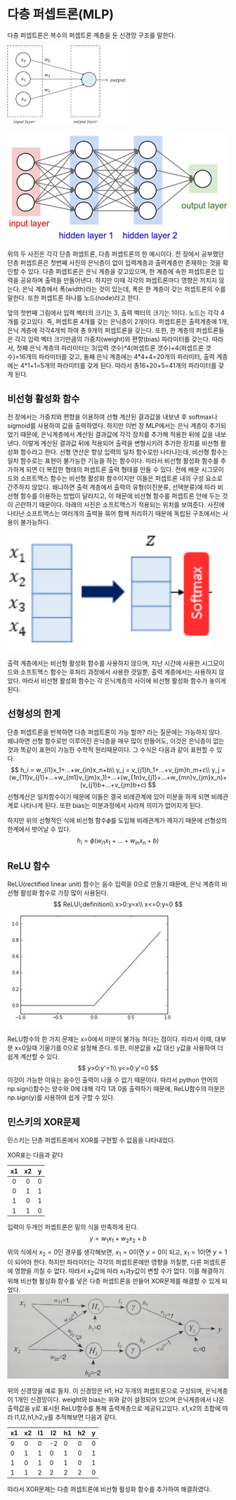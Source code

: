 # 다층 퍼셉트론(MLP)

다층 퍼셉트론은 복수의 퍼셉트론 계층을 둔 신경망 구조를 말한다.

![](https://github.com/jh79783/ML-seminar/blob/master/image/SLP.png?raw=true)

![](https://github.com/jh79783/ML-seminar/blob/master/image/MLP2.jpeg?raw=true)

위의 두 사진은 각각 단층 퍼셉트론, 다층 퍼셉트론의 한 예시이다.
전 장에서 공부했던 단층 퍼셉트론은 첫번째 사진의 은닉층이 없이 입력계층과 출력계층만 존재하는 것을 확인할 수 있다.
다층 퍼셉트론은 은닉 계층을 갖고있으며, 한 계층에 속한 퍼셉트론은 입력을 공유하며 출력을 만들어낸다. 하지만 이때 각각의 퍼셉트론마다 영향은 끼치지 않는다.
은닉 계층에서 폭(width)라는 것이 있는데, 폭은 한 계층이 갖는 퍼셉트론의 수를 말한다. 
또한 퍼셉트론 하나를 노드(node)라고 한다.

앞의  첫번째 그림에서 입력 벡터의 크기는 3, 출력 벡터의 크기는 1이다. 노드는 각각 4개를 갖고있다. 즉, 퍼셉트론 4개를 갖는 은닉층이 2개이다. 퍼셉트론은 출력계층에 1개, 은닉 계층에 각각4개씩 하여 총 9개의 퍼셉트론을 갖는다.
또한, 한 계층의 퍼셉트론들은 각각 입력 벡터 크기만큼의 가중치(weight)와 편향(bias) 파라미터를 갖는다. 따라서, 첫째 은닉 계층의 파라미터는 3(입력 갯수)\*4(퍼셉트론 갯수)+4(퍼셉트론 갯수)=16개의 파라미터를 갖고, 둘째 은닉 계층에는 4\*4+4=20개의 파라미터, 출력 계층에는 4*1+1=5개의 파라미터를 갖게 된다. 따라서 총16+20+5=41개의 파라미터를 갖게 된다. 

## 비선형 활성화 함수

전 장에서는 가중치와 편향을 이용하여 선형 계산된 결과값을 내보낸 후 softmax나 sigmoid를 사용하여 값을  출력하였다. 하지만 이번 장 MLP에서는 은닉 계층이 추가되었기 때문에, 은닉계층에서 계산된 결과값에 각각 장치를 추가해 적용한 뒤에 값을 내보낸다.
이렇게 계산된 결과값 뒤에 적용되어 출력을 변형시키려 추가한 장치를 비선형 활성화 함수라고 한다.
선형 연산은 항상 입력의 일차 함수로만 나타나는데, 비선형 함수는 일차 함수로는 표현이 불가능한 기능을 하는 함수이다. 따라서 비선형 활성화 함수를 추가하게 되면 더 복잡한 형태의 퍼셉트론 출력 형태를 만들 수 있다.
전에 배운 시그모이드와 소프트맥스 함수는 비선형 활성화 함수이지만 이들은 퍼셉트론 내의 구성 요소로 간주하지 않았다. 왜냐하면 출력 계층에서 출력의 유형(이진분류, 선택분류)에 따라 비선형 함수를 이용하는 방법이 달라지고, 이 때문에 비선형 함수를 퍼셉트론 안에 두는 것이 곤란하기 때문이다.
아래의 사진은 소프트맥스가 적용되는 위치를 보여준다. 사진에 나타난 소프트맥스는 여러개의 출력을 묶어 함께 처리하기 때문에 독립된 구조에서는 사용이 불가능하다. 

![](https://github.com/jh79783/ML-seminar/blob/master/image/%EC%86%8C%ED%94%84%ED%8A%B8%EB%A7%A5%EC%8A%A4%20%EC%9E%91%EB%8F%99.png?raw=true)

출력 계층에서는 비선형 활성화 함수를 사용하지 않으며, 지난 시간에 사용한 시그모이드와 소프트맥스 함수는 후처리 과정에서 사용한 것일뿐, 출력 계층에서는 사용하지 않았다. 따라서 비선형 활성화 함수는 각 은닉계층의 사이에 비선형 활성화 함수가 놓이게 된다.

## 선형성의 한계

단층 퍼셉트론을 반복하면 다층 퍼셉트론이 가능 할까? 라는 질문에는 가능하지 않다.
왜냐하면 선형 함수로만 이루어진 은닉층을 매우 많이 만들어도, 이것은 은닉층이 없는 것과 똑같이 표현이 가능한 수학적 원리때문이다.
그 수식은 다음과 같이 표현할 수 있다.
$$
h_i = w_{i1}x_1+...+w_{in}x_n+b\\
y_j = v_{j1}h_1+...+v_{jm}h_m+c\\
y_j = (w_{11}v_{j1}+...+w_{m1}v_{jm}x_1)+...+(w_{1n}v_{j1}+...+w_{mn}v_{jm}x_n)+(v_{j1}b+...+v_{jm}b+c)
$$
선형계산은 일차함수이기 때문에 이들은 결국 비례관계에 있어 미분을 하게 되면 비례관계로 나타나게 된다. 또한 bias는 미분과정에서 사라져 의미가 없어지게 된다.

하지만 위의 선형적인 식에 비선형 함수$\phi$를 도입해 비례관계가 깨지기 때문에 선형성의 한계에서 벗어날 수 있다.
$$
h_i=\phi(w_{i1}x_1+...+w_{in}x_n+b)
$$

## ReLU 함수

ReLU(rectified linear unit) 함수는 음수 입력을 0으로 만들기 때문에, 은닉 계층의 비선형 활성화 함수로 가장 많이 사용된다.
$$
ReLU\;definition\\
x>0:y=x\\
x<=0:y=0
$$
![](https://github.com/jh79783/ML-seminar/blob/master/image/relu.jpg?raw=true)

ReLU함수의 한 가지 문제는 x=0에서 미분이 불가능 하다는 점이다.
따라서 이때, 대부분 x=0일때 기울기를 0으로 설정해 준다.
또한, 미분값을 x값 대신 y값을 사용하여 더 쉽게 계산할 수 있다.
$$
y>0:y'=1\\
y<=0:y'=0
$$
이것이 가능한 이유는 음수인 출력이 나올 수 없기 때문이다. 따라서 python 언어의 np.sign()함수는 양수와 0에 대해 각각 1과 0을 출력하기 때문에, ReLU함수의 미분은 np.sign(y)를 사용하여 쉽게 구할 수 있다.

## 민스키의 XOR문제

민스키는 단층 퍼셉트론에서 XOR를 구현할 수 없음을 나타내었다.

XOR표는 다음과 같다

|  x1  |  x2  |  y   |
| :--: | :--: | :--: |
|  0   |  0   |  0   |
|  0   |  1   |  1   |
|  1   |  0   |  1   |
|  1   |  1   |  0   |

입력이 두개인 퍼셉트론은 밑의 식을 만족하게 된다.
$$
y=w_1x_1+w_2x_2+b
$$
위의 식에서 $x_2=0$인 경우를 생각해보면, $x_1=0$이면 $y=0$이 되고, $x_1=1$이면 $y=1$이 되어야 한다. 하지만 파라미터는 각각의 퍼셉트론에만 영향을 끼칠뿐, 다른 퍼셉트론에 영향을 끼칠 수 없다. 따라서 $x_2$값에 따라 $x_1$과$y$값이 변할 수가 없다.
이를 해결하기 위해 비선형 활성화 함수를 넣은 다층 퍼셉트론을 만들어 XOR문제를 해결할 수 있게 되었다.
![](https://github.com/jh79783/ML-seminar/blob/master/image/xor.jpg?raw=true)

위의 신경망을 예로 들자.
이 신경망은 H1, H2 두개의 퍼셉트론으로 구성되며, 은닉계층이 1개인 신경망이다.
weight와 bias는 위와 같이 설정되어 있으며 은닉계층에서 나온 출력값을 $\gamma$로 표시된 ReLU함수를 통해 출력계층으로 제공되고있다.
x1,x2의 조합에 따라 l1,l2,h1,h2,y를 추적해보면 다음과 같다.

| x1   | x2   | l1   | l2   | h1   | h2   | y    |
| ---- | ---- | ---- | ---- | ---- | ---- | ---- |
| 0    | 0    | 0    | -2   | 0    | 0    | 0    |
| 0    | 1    | 1    | 0    | 1    | 0    | 1    |
| 1    | 0    | 1    | 0    | 1    | 0    | 1    |
| 1    | 1    | 2    | 2    | 2    | 2    | 0    |

따라서 XOR문제는 다층 퍼셉트론에 비선형 활성화 함수를 추가하여 해결하였다.